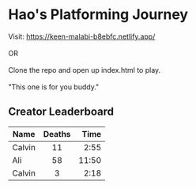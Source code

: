 # Hao's Platforming Journey
Visit: https://keen-malabi-b8ebfc.netlify.app/
<br><br>OR<br><br>
Clone the repo and open up index.html to play.
<br><br>
"This one is for you buddy."

## Creator Leaderboard
| Name        | Deaths           | Time  |
| ------------- |:-------------:| -----:|
| Calvin      | 11 | 2:55 |
| Ali         | 58 | 11:50|
| Calvin      | 3 | 2:18 |
